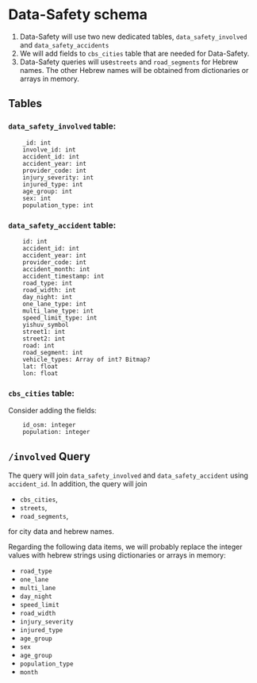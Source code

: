 # Data-Safety schema
1. Data-Safety will use two new dedicated tables, `data_safety_involved` and `data_safety_accidents`
2. We will add fields to `cbs_cities` table that are needed for Data-Safety.
3. Data-Safety queries will use`streets` and `road_segments` for Hebrew names. The other Hebrew names will be obtained from dictionaries or arrays in memory.
## Tables
### `data_safety_involved` table:
```
    _id: int
    involve_id: int
    accident_id: int
    accident_year: int
    provider_code: int
    injury_severity: int
    injured_type: int
    age_group: int
    sex: int
    population_type: int
```
### `data_safety_accident` table:
```
    id: int
    accident_id: int
    accident_year: int
    provider_code: int
    accident_month: int
    accident_timestamp: int
    road_type: int
    road_width: int
    day_night: int
    one_lane_type: int
    multi_lane_type: int
    speed_limit_type: int
    yishuv_symbol
    street1: int
    street2: int
    road: int
    road_segment: int
    vehicle_types: Array of int? Bitmap?
    lat: float
    lon: float
```
### `cbs_cities` table:
Consider adding the fields:
```
    id_osm: integer
    population: integer
```
## `/involved` Query
The query will join `data_safety_involved` and `data_safety_accident` using `accident_id`. In addition, the query will join 
* `cbs_cities`,
* `streets`,
* `road_segments`,

 for city data and hebrew names.
 
 Regarding the following data items, we will probably replace the integer values with hebrew strings using dictionaries or arrays in memory:
* `road_type`
* `one_lane`
* `multi_lane`
* `day_night`
* `speed_limit`
* `road_width`
* `injury_severity`
* `injured_type`
* `age_group`
* `sex`
* `age_group`
* `population_type`
* `month`
